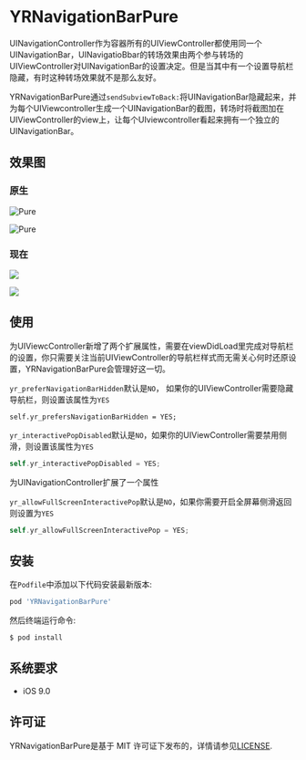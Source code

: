 YRNavigationBarPure
============

UINavigationController作为容器所有的UIViewController都使用同一个UINavigationBar，UINavigatioBbar的转场效果由两个参与转场的UIViewController对UINavigationBar的设置决定。但是当其中有一个设置导航栏隐藏，有时这种转场效果就不是那么友好。

YRNavigationBarPure通过`sendSubviewToBack:`将UINavigationBar隐藏起来，并为每个UIViewcontroller生成一个UINavigationBar的截图，转场时将截图加在UIViewController的view上，让每个UIviewcontroller看起来拥有一个独立的UINavigationBar。

## 效果图

### 原生

![Pure](https://github.com/zongmumask/YRNavigationBarPure/blob/master/Screenshots/original_without_navigationbar_hidden.gif)

![Pure](https://github.com/zongmumask/YRNavigationBarPure/blob/master/Screenshots/original_with_navigationbar_hidden.gif)

### 现在

![](https://github.com/zongmumask/YRNavigationBarPure/blob/master/Screenshots/pure_without_navigationbar_hidden.gif)

![](https://github.com/zongmumask/YRNavigationBarPure/blob/master/Screenshots/pure_with_navigationbar_hidden.gif)

## 使用

为UIViewcController新增了两个扩展属性，需要在viewDidLoad里完成对导航栏的设置，你只需要关注当前UIViewController的导航栏样式而无需关心何时还原设置，YRNavigationBarPure会管理好这一切。

`yr_preferNavigationBarHidden`默认是`NO`， 如果你的UIViewController需要隐藏导航栏，则设置该属性为`YES`

```obje
self.yr_prefersNavigationBarHidden = YES;
```

`yr_interactivePopDisabled`默认是`NO`，如果你的UIViewController需要禁用侧滑，则设置该属性为`YES`

```objective-c
self.yr_interactivePopDisabled = YES;
```

为UINavigationController扩展了一个属性

`yr_allowFullScreenInteractivePop`默认是`NO`，如果你需要开启全屏幕侧滑返回则设置为`YES`

```objective-c
self.yr_allowFullScreenInteractivePop = YES;
```

## 安装

在`Podfile`中添加以下代码安装最新版本:

```ruby
pod 'YRNavigationBarPure'
```

然后终端运行命令:

```bash
$ pod install
```

## 系统要求

- iOS 9.0

## 许可证

YRNavigationBarPure是基于 MIT 许可证下发布的，详情请参见[LICENSE](https://github.com/zongmumask/YRNavigationBarPure/blob/master/LICENSE).

